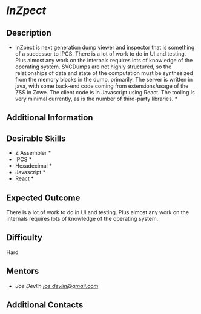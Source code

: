 # *InZpect*

## Description
* InZpect is next generation dump viewer and inspector that is something of a successor to IPCS.  There is a lot of work to do in UI and testing.  Plus almost any work on the internals requires lots of knowledge of the operating system.  SVCDumps are not highly structured, so the relationships of data and state of the computation must be synthesized from the memory blocks in the dump, primarily.   The server is written in java, with some back-end code coming from extensions/usage of the ZSS in Zowe.    The client code is in Javascript using React.   The tooling is very minimal currently, as is the number of third-party libraries.  *

## Additional Information


## Desirable Skills
* Z Assembler *
* IPCS * 
* Hexadecimal *
* Javascript *
* React *

## Expected Outcome
There is a lot of work to do in UI and testing.  Plus almost any work on the internals requires lots of knowledge of the operating system. 

## Difficulty
Hard

## Mentors
  * *Joe Devlin <joe.devlin@gmail.com>*

## Additional Contacts

